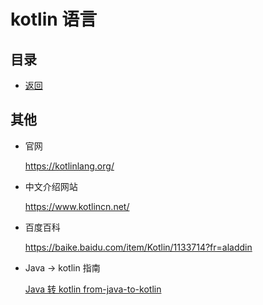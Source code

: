 # kotlin 语言

## 目录

- [返回](../README.md)

## 其他

- 官网

  https://kotlinlang.org/

- 中文介绍网站

  https://www.kotlincn.net/

- 百度百科

  https://baike.baidu.com/item/Kotlin/1133714?fr=aladdin

- Java -> kotlin 指南

  [Java 转 kotlin from-java-to-kotlin](https://github.com/MindorksOpenSource/from-java-to-kotlin)

